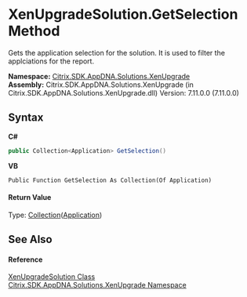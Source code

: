 # XenUpgradeSolution.GetSelection Method 
 

Gets the application selection for the solution. It is used to filter the applciations for the report.

**Namespace:**&nbsp;<a href="2805b95f-a335-5d98-deaf-c0312b394eda">Citrix.SDK.AppDNA.Solutions.XenUpgrade</a><br />**Assembly:**&nbsp;Citrix.SDK.AppDNA.Solutions.XenUpgrade (in Citrix.SDK.AppDNA.Solutions.XenUpgrade.dll) Version: 7.11.0.0 (7.11.0.0)

## Syntax

**C#**
```csharp
public Collection<Application> GetSelection()
```

**VB**
```vbnet
Public Function GetSelection As Collection(Of Application)
```


#### Return Value
Type: <a href="http://msdn2.microsoft.com/en-us/library/ms132397" target="_blank">Collection</a>(<a href="1779bfff-4b29-0f26-8a09-10acdd530bbc">Application</a>)<br />

## See Also


#### Reference
<a href="b84f9f35-472d-8b0d-4ebd-53d567ec7042">XenUpgradeSolution Class</a><br /><a href="2805b95f-a335-5d98-deaf-c0312b394eda">Citrix.SDK.AppDNA.Solutions.XenUpgrade Namespace</a><br />